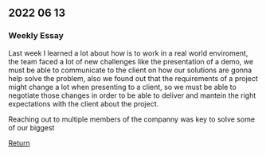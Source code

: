 ## 2022 06 13

### Weekly Essay

Last week I learned a lot about how is to work in a real world enviroment, the team faced a lot of new challenges like the presentation of a demo, we must be able to communicate to the client on how our solutions are gonna help solve the problem, also we found out that the requirements of a project might change a lot when presenting to a client, so we must be able to negotiate those changes in order to be able to deliver and mantein the right expectations with the client about the project. 

Reaching out to multiple members of the companny was key to solve some of our biggest 

[Return](../../index.md)